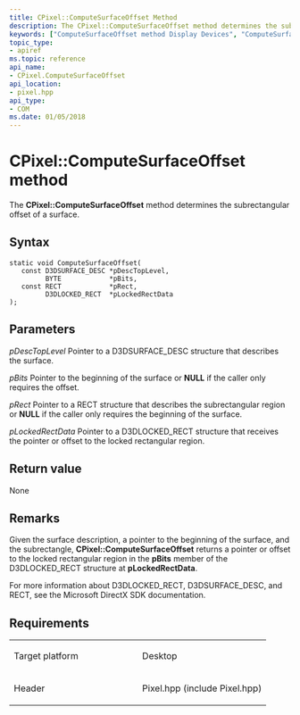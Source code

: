 ```yaml
---
title: CPixel::ComputeSurfaceOffset Method
description: The CPixel::ComputeSurfaceOffset method determines the subrectangular offset of a surface.
keywords: ["ComputeSurfaceOffset method Display Devices", "ComputeSurfaceOffset method Display Devices , CPixel interface", "CPixel interface Display Devices , ComputeSurfaceOffset method"]
topic_type:
- apiref
ms.topic: reference
api_name:
- CPixel.ComputeSurfaceOffset
api_location:
- pixel.hpp
api_type:
- COM
ms.date: 01/05/2018
---
```


# CPixel::ComputeSurfaceOffset method


The **CPixel::ComputeSurfaceOffset** method determines the subrectangular offset of a surface.

## Syntax

```ManagedCPlusPlus
static void ComputeSurfaceOffset(
   const D3DSURFACE_DESC *pDescTopLevel,
         BYTE            *pBits,
   const RECT            *pRect,
         D3DLOCKED_RECT  *pLockedRectData
);
```

## Parameters

*pDescTopLevel*
Pointer to a D3DSURFACE\_DESC structure that describes the surface.

*pBits*
Pointer to the beginning of the surface or **NULL** if the caller only requires the offset.

*pRect*
Pointer to a RECT structure that describes the subrectangular region or **NULL** if the caller only requires the beginning of the surface.

*pLockedRectData*
Pointer to a D3DLOCKED\_RECT structure that receives the pointer or offset to the locked rectangular region.

## Return value

None

## Remarks

Given the surface description, a pointer to the beginning of the surface, and the subrectangle, **CPixel::ComputeSurfaceOffset** returns a pointer or offset to the locked rectangular region in the **pBits** member of the D3DLOCKED\_RECT structure at **pLockedRectData**.

For more information about D3DLOCKED\_RECT, D3DSURFACE\_DESC, and RECT, see the Microsoft DirectX SDK documentation.

## Requirements

<table>
<colgroup>
<col width="50%" />
<col width="50%" />
</colgroup>
<tbody>
<tr class="odd">
<td align="left"><p>Target platform</p></td>
<td align="left">Desktop</td>
</tr>
<tr class="even">
<td align="left"><p>Header</p></td>
<td align="left">Pixel.hpp (include Pixel.hpp)</td>
</tr>
</tbody>
</table>

 

 





